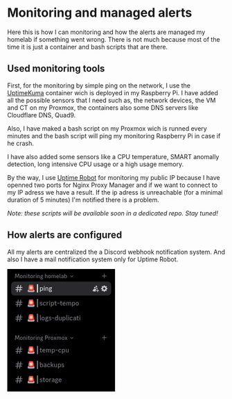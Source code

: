 # Monitoring and managed alerts

Here this is how I can monitoring and how the alerts are managed my homelab if something went wrong. There is not much because most of the time it is just a container and bash scripts that are there.

## Used monitoring tools

First, for the monitoring by simple ping on the network, I use the [UptimeKuma](https://github.com/louislam/uptime-kuma) container wich is deployed in my Raspberry Pi. I have added all the possible sensors that I need such as, the network devices, the VM and CT on my Proxmox, the containers also some DNS servers like Cloudflare DNS, Quad9.

Also, I have maked a bash script on my Proxmox wich is runned every minutes and the bash script will ping my monitoring Raspberry Pi in case if he crash.

I have also added some sensors like a CPU temperature, SMART anomally detection, long intensive CPU usage or a high usage memory.

By the way, I use [Uptime Robot](https://uptimerobot.com/) for monitoring my public IP because I have openned two ports for Nginx Proxy Manager and if we want to connect to my IP adress we have a result. If the ip adress is unreachable (for a minimal duration of 5 minutes) I'm notified there is a problem.

*Note: these scripts will be available soon in a dedicated repo. Stay tuned!*

## How alerts are configured

All my alerts are centralized the a Discord webhook notification system. And also I have a mail notification system only for Uptime Robot.

![webhook](https://github.com/ngrt-sh/my-homelab/blob/main/monitoring/2025-04-06_18-24.png?raw=true)

